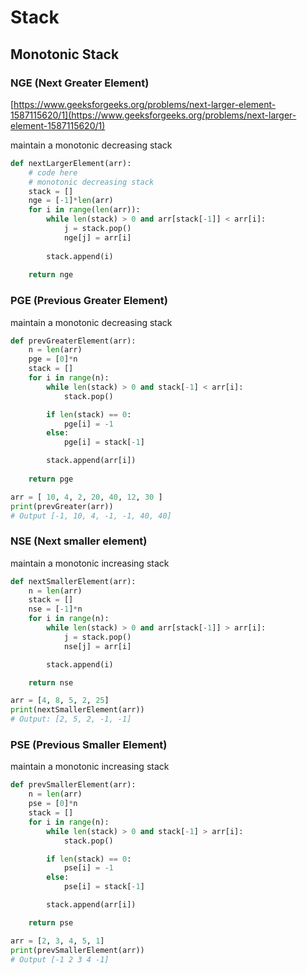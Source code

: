 # Stack

## Monotonic Stack

### NGE (Next Greater Element)

[https://www.geeksforgeeks.org/problems/next-larger-element-1587115620/1](https://www.geeksforgeeks.org/problems/next-larger-element-1587115620/1)

maintain a monotonic decreasing stack

```python
def nextLargerElement(arr):
    # code here
    # monotonic decreasing stack
    stack = []
    nge = [-1]*len(arr)
    for i in range(len(arr)):
        while len(stack) > 0 and arr[stack[-1]] < arr[i]:
            j = stack.pop()
            nge[j] = arr[i]
        
        stack.append(i)
        
    return nge
```

### PGE (Previous Greater Element)

maintain a monotonic decreasing stack

```python
def prevGreaterElement(arr):
    n = len(arr)
    pge = [0]*n
    stack = []
    for i in range(n):
        while len(stack) > 0 and stack[-1] < arr[i]:
            stack.pop()

        if len(stack) == 0:
            pge[i] = -1
        else:
            pge[i] = stack[-1]

        stack.append(arr[i])
    
    return pge

arr = [ 10, 4, 2, 20, 40, 12, 30 ]
print(prevGreater(arr))
# Output [-1, 10, 4, -1, -1, 40, 40]
```

### NSE (Next smaller element)

maintain a monotonic increasing stack

```python
def nextSmallerElement(arr):
    n = len(arr)
    stack = []
    nse = [-1]*n
    for i in range(n):
        while len(stack) > 0 and arr[stack[-1]] > arr[i]:
            j = stack.pop()
            nse[j] = arr[i]

        stack.append(i)

    return nse

arr = [4, 8, 5, 2, 25]
print(nextSmallerElement(arr))
# Output: [2, 5, 2, -1, -1]
```

### PSE (Previous Smaller Element)

maintain a monotonic increasing stack

```python
def prevSmallerElement(arr):
    n = len(arr)
    pse = [0]*n
    stack = []
    for i in range(n):
        while len(stack) > 0 and stack[-1] > arr[i]:
            stack.pop()

        if len(stack) == 0:
            pse[i] = -1
        else:
            pse[i] = stack[-1]

        stack.append(arr[i])

    return pse

arr = [2, 3, 4, 5, 1]
print(prevSmallerElement(arr))
# Output [-1 2 3 4 -1]
```
